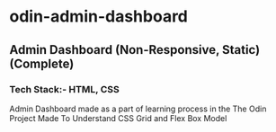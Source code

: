 # odin-admin-dashboard
## Admin Dashboard (Non-Responsive, Static) (Complete)
### Tech Stack:- HTML, CSS

Admin Dashboard made as a part of learning process in the The Odin Project
Made To Understand CSS Grid and Flex Box Model
